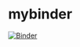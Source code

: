 # mybinder

[![Binder](https://mybinder.org/badge_logo.svg)](https://mybinder.org/v2/gh/jrgpulido/mybinder/HEAD)
